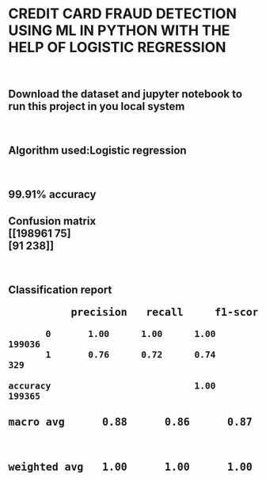 
<h1><b>
CREDIT CARD FRAUD DETECTION USING ML IN PYTHON WITH THE HELP OF LOGISTIC REGRESSION<b></h1>
<br>
<h2>Download the dataset and jupyter notebook to run this project in you local system</h2>
<br>
  <h2>Algorithm used:Logistic regression</h2>
  <br>
  <h2>99.91% accuracy</h2>
  <h2>Confusion matrix
    <br>
[[198961     75]
<br>
[91    238]]</h2>
  <br></h2>
<h2>Classification report
  <br>
  <pre>          precision   recall     f1-score    support</pre>

           0       1.00      1.00      1.00    199036
           1       0.76      0.72      0.74       329

    accuracy                           1.00    199365
  <h2><pre>macro avg      0.88      0.86      0.87    199365</pre>
   <br>
  <pre>weighted avg   1.00      1.00      1.00    199365</pre></h2>

